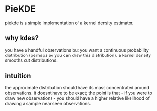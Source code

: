 # PieKDE
piekde is a simple implementation of a kernel density estimator. 

## why kdes?
you have a handful observations but you want a continuous probability distribution (perhaps so you can draw this distribution). a kernel density smooths out distributions.

## intuition
the approximate distribution should have its mass concentrated around observations. it doesnt have to be exact; the point is that - if you were to draw new observations - you should have a higher relative likelihood of drawing a sample near seen observations.